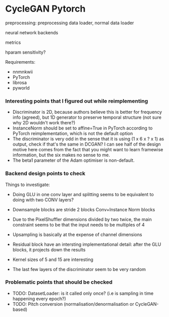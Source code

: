 # CycleGAN Pytorch

preprocessing: preprocessing data loader, normal data loader

neural network backends

metrics

hparam sensitivity?

Requirements:
- nnmnkwii
- PyTorch
- librosa
- pyworld

### Interesting points that I figured out while reimplementing
- Discriminator is 2D, because authors believe this is better for frequency info (agreed), but
1D generator to preserve temporal structure (not sure why 2D wouldn't work there?)
- InstanceNorm should be set to affine=True in PyTorch according to PyTorch reimplementation,
which is not the default option
- The discriminator is very odd in the sense that it is using (1 x 6 x ? x 1) as output,
check if that's the same in DCGAN? I can see half of the design motive here comes from the fact
that you might want to learn framewise information, but the six makes no sense to me.
- The beta1 parameter of the Adam optimiser is non-default.
### Backend design points to check
Things to investigate:

- Doing GLU in one conv layer and splitting seems to be equivalent to doing with two CONV layers?

- Downsample blocks are stride 2 blocks Conv+Instance Norm blocks
- Due to the PixelShuffler dimensions divided by two twice, the main constraint seems to be that the input needs to be
multiples of 4
- Upsampling is basically at the expense of channel dimensions
- Residual block have an intersting implementational detail: after the GLU blocks, it projects down the results

- Kernel sizes of 5 and 15 are interesting

- The last few layers of the discriminator seem to be very random
  
 ### Problematic points that should be checked
 
 - TODO: DatasetLoader: is it called only once? (i.e is sampling in time happening every epoch?)
 - TODO: Pitch conversion (normalisation/denormalisation or CycleGAN-based) 
 
 